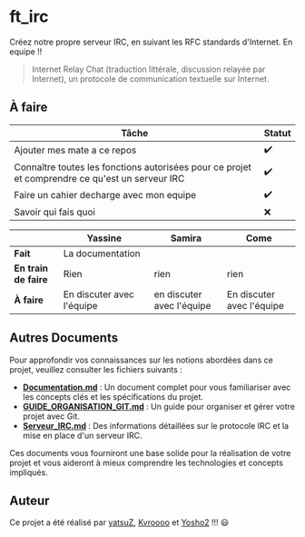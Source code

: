 # ft_irc

Créez notre propre serveur IRC, en suivant les RFC standards d'Internet. En equipe !!


> Internet Relay Chat (traduction littérale, discussion relayée par Internet), un protocole de communication textuelle sur Internet.

## À faire

| Tâche | Statut |
|-------|--------|
| Ajouter mes mate a ce repos | ✔️ |
| Connaître toutes les fonctions autorisées pour ce projet et comprendre ce qu'est un serveur IRC | ✔️ |
| Faire un cahier decharge avec mon equipe | ✔️ |
| Savoir qui fais quoi | ❌ |


|                       | Yassine                   | Samira                    | Come                       |
|-----------------------|---------------------------|---------------------------|---------------------------|
| **Fait**              | La documentation          |                           |                           |
| **En train de faire** | Rien                      | rien                      | rien                      |
| **À faire**           | En discuter avec l'équipe | en discuter avec l'équipe | En discuter avec l'équipe |

## Autres Documents

Pour approfondir vos connaissances sur les notions abordées dans ce projet, veuillez consulter les fichiers suivants :

- **[Documentation.md](./documentation/Documentation.md)** : Un document complet pour vous familiariser avec les concepts clés et les spécifications du projet.
- **[GUIDE_ORGANISATION_GIT.md](./documentation/GUIDE_ORGANISATION_GIT.md)** : Un guide pour organiser et gérer votre projet avec Git.
- **[Serveur_IRC.md](./documentation/Serveur_IRC.md)** : Des informations détaillées sur le protocole IRC et la mise en place d'un serveur IRC.

Ces documents vous fourniront une base solide pour la réalisation de votre projet et vous aideront à mieux comprendre les technologies et concepts impliqués.

## Auteur

Ce projet a été réalisé par [yatsuZ](https://github.com/yatsuZ), [Kvroooo](https://github.com/Kvroooo) et [Yosho2](https://github.com/Yosho2) !!! :smiley:

